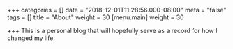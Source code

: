 +++
categories = []
date = "2018-12-01T11:28:56.000-08:00"
meta = "false"
tags = []
title = "About"
weight = 30
[menu.main]
weight = 30

+++
This is a personal blog that will hopefully serve as a record for how I changed my life.
